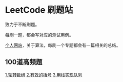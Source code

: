 
# LeetCode 刷题站

致力于不断刷题。

每刷一题，都会写对应的测试用例。

[个人网站](https://wangbaoqi.tech/algorithm)，关于算法，每刷一个专题都会有一篇相关的总结。

## 100道高频题


[1.轮转数组](./src/Array/rotateArray/)
[2.有效的括号](./src/String/validParentheses/)
[3.用栈实现队列](./src/StackQueue/implementStackUseQueue/)



